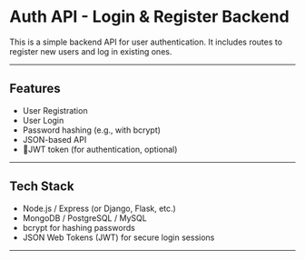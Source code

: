 ﻿# Auth API - Login & Register Backend

This is a simple backend API for user authentication. It includes routes to register new users and log in existing ones.

---

##  Features

- User Registration
- User Login
-  Password hashing (e.g., with bcrypt)
-  JSON-based API
- 🧠JWT token (for authentication, optional)

---

##  Tech Stack

- Node.js / Express (or Django, Flask, etc.)
- MongoDB / PostgreSQL / MySQL
- bcrypt for hashing passwords
- JSON Web Tokens (JWT) for secure login sessions

---

